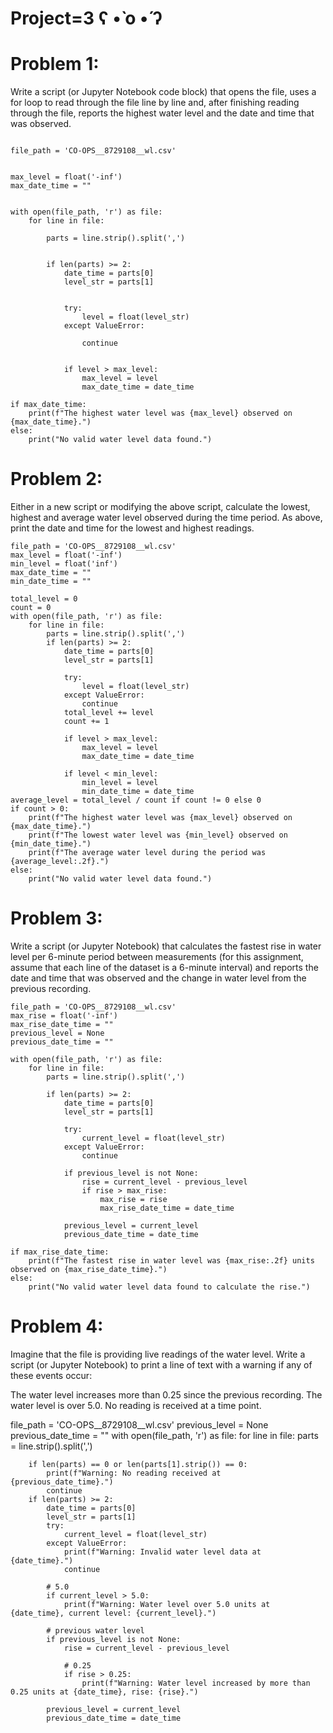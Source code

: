 #  Project=3 	ʕ •̀ o •́ ʔ


# Problem 1:
Write a script (or Jupyter Notebook code block) that opens the file, uses a for loop to read through the file line by line and, after finishing reading through the file, reports the highest water level and the date and time that was observed.
~~~~~~~~~~~~~~~~~~~~~~~~~~~~~~

file_path = 'CO-OPS__8729108__wl.csv'


max_level = float('-inf') 
max_date_time = ""


with open(file_path, 'r') as file:
    for line in file:
        
        parts = line.strip().split(',')

      
        if len(parts) >= 2:
            date_time = parts[0]  
            level_str = parts[1]  

          
            try:
                level = float(level_str)
            except ValueError:
              
                continue

           
            if level > max_level:
                max_level = level
                max_date_time = date_time

if max_date_time:
    print(f"The highest water level was {max_level} observed on {max_date_time}.")
else:
    print("No valid water level data found.")
~~~~~~~~~~~~~~~~~~~~~~~~~~~~~~~~~~~~
  #  Problem 2:
Either in a new script or modifying the above script, calculate the lowest, highest and average water level observed during the time period. As above, print the date and time for the lowest and highest readings. 

~~~~~~~~~~~~~~~~~~~~~~~~~~~~~~~~
file_path = 'CO-OPS__8729108__wl.csv'
max_level = float('-inf')  
min_level = float('inf')  
max_date_time = ""
min_date_time = ""

total_level = 0
count = 0
with open(file_path, 'r') as file:
    for line in file:  
        parts = line.strip().split(',')
        if len(parts) >= 2:
            date_time = parts[0]  
            level_str = parts[1] 
            
            try:
                level = float(level_str)
            except ValueError:   
                continue
            total_level += level
            count += 1

            if level > max_level:
                max_level = level
                max_date_time = date_time

            if level < min_level:
                min_level = level
                min_date_time = date_time
average_level = total_level / count if count != 0 else 0
if count > 0:
    print(f"The highest water level was {max_level} observed on {max_date_time}.")
    print(f"The lowest water level was {min_level} observed on {min_date_time}.")
    print(f"The average water level during the period was {average_level:.2f}.")
else:
    print("No valid water level data found.")
~~~~~~~~~~~~~~~~~~~~~~~~~~~~~~~~~~

# Problem 3:
Write a script (or Jupyter Notebook) that calculates the fastest rise in water level per 6-minute period between measurements (for this assignment, assume that each line of the dataset is a 6-minute interval) and reports the date and time that was observed and the change in water level from the previous recording.
~~~~~~~~~~~~~~~~~~~~
file_path = 'CO-OPS__8729108__wl.csv'
max_rise = float('-inf')  
max_rise_date_time = ""
previous_level = None  
previous_date_time = "" 

with open(file_path, 'r') as file:
    for line in file:
        parts = line.strip().split(',')
        
        if len(parts) >= 2:
            date_time = parts[0]  
            level_str = parts[1]  
            
            try:
                current_level = float(level_str)
            except ValueError:
                continue

            if previous_level is not None:
                rise = current_level - previous_level   
                if rise > max_rise:
                    max_rise = rise
                    max_rise_date_time = date_time

            previous_level = current_level
            previous_date_time = date_time

if max_rise_date_time:
    print(f"The fastest rise in water level was {max_rise:.2f} units observed on {max_rise_date_time}.")
else:
    print("No valid water level data found to calculate the rise.")
~~~~~~~~~~~~~~~~~~~~~~~~~~

# Problem 4:
Imagine that the file is providing live readings of the water level. Write a script (or Jupyter Notebook) to print a line of text with a warning if any of these events occur:

The water level increases more than 0.25 since the previous recording.
The water level is over 5.0.
No reading is received at a time point.

file_path = 'CO-OPS__8729108__wl.csv'
previous_level = None  
previous_date_time = ""
with open(file_path, 'r') as file:
    for line in file:
        parts = line.strip().split(',')
        
        if len(parts) == 0 or len(parts[1].strip()) == 0:
            print(f"Warning: No reading received at {previous_date_time}.")
            continue
        if len(parts) >= 2:
            date_time = parts[0]  
            level_str = parts[1]  
            try:
                current_level = float(level_str)
            except ValueError:
                print(f"Warning: Invalid water level data at {date_time}.")
                continue
                
            # 5.0
            if current_level > 5.0:
                print(f"Warning: Water level over 5.0 units at {date_time}, current level: {current_level}.")
                
            # previous water level
            if previous_level is not None:
                rise = current_level - previous_level     
                
                # 0.25
                if rise > 0.25:
                    print(f"Warning: Water level increased by more than 0.25 units at {date_time}, rise: {rise}.")
            
            previous_level = current_level
            previous_date_time = date_time



